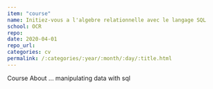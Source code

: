 ```yaml
---
item: "course"
name: Initiez-vous a l'algebre relationnelle avec le langage SQL
school: OCR
repo: 
date: 2020-04-01
repo_url: 
categories: cv
permalink: /:categories/:year/:month/:day/:title.html
---
```


Course About ... manipulating data with sql